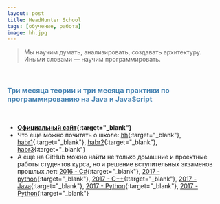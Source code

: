 ```yaml
---
layout: post 
title: HeadHunter School
tags: [обучение, работа]
image: hh.jpg
---
```


>Мы научим думать, анализировать, создавать архитектуру. Иными словами — научим программировать.

<!--more-->

<br/>
<h3 style="color: #4b86b4;">Три месяца теории и три месяца практики по программированию на Java и JavaScript</h3>
<br/>

* **[Официальный сайт](https://school.hh.ru){:target="_blank"}**
* Что еще можно почитать о школе: [hh](https://hh.ru/article/312202){:target="_blank"}, [habr1](https://habr.com/company/hh/blog/342942/){:target="_blank"}, [habr2](https://habr.com/company/hh/blog/309270/){:target="_blank"}, [habr3](https://habr.com/post/155015/){:target="_blank"}
* А еще на GitHub можно найти не только домашние и проектные работы студентов курса, но и решение вступительных экзаменов прошлых лет: [2016 - C#](https://github.com/seriousbox/school-hh){:target="_blank"}, [2017 - python](https://github.com/HYuHY/Programming_school_HH){:target="_blank"}, [2017 - C++](https://github.com/duran-duran/hh-test/tree/master/src){:target="_blank"}, [2017 - Java](https://github.com/viktkurl/taskshh/tree/master/src){:target="_blank"}, [2017 - Python](https://github.com/razorkam/HH-school-challenge-2017){:target="_blank"}, [2017 - Python](https://github.com/bvc3at/HHschool_2R){:target="_blank"}